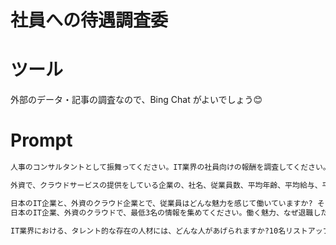 # 社員への待遇調査委

# ツール

外部のデータ・記事の調査なので、Bing Chat がよいでしょう😊

# Prompt

```cmd
人事のコンサルタントとして振舞ってください。IT業界の社員向けの報酬を調査してください。公開されているIT業界の売上上記企業10社の、社名、従業員数、平均年齢、平均給与、平均勤続年数、退職率、大卒の人気度、を表形式で作成してください。
```

```cmd
外資で、クラウドサービスの提供をしている企業の、社名、従業員数、平均年齢、平均給与、平均勤続年数、退職率、大卒の人気度、を、表形式で作成してください。
```

```cmd
日本のIT企業と、外資のクラウド企業とで、従業員はどんな魅力を感じて働いていますか? そして、退職時には、どんな理由で退職していますか?
日本のIT企業、外資のクラウドで、最低3名の情報を集めてください。働く魅力、なぜ退職したのかをリストアップしてください。
```

```cmd
IT業界における、タレント的な存在の人材には、どんな人があげられますか?10名リストアップしてください。また、それはどんな理由でタレントに属していると判断されたのですか?
```